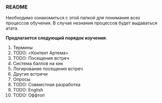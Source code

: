 ### README

Необходимо ознакомиться с этой папкой для понимания всех процессов обучения.
В случае незнания процессов будет выдаваться атата.

**Предлагается следующий порядок изучения**:

1. Термины
2. TODO: <Контент Артема>
3. TODO: Посещение встреч
4. Система баллов на кик
5. Логирование посещения встреч
6. Другие встречи
7. Опросы
8. TODO: Совместная разработка
9. TODO: English
10. TODO: Оффтоп
